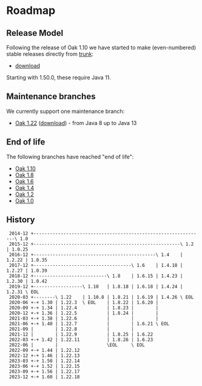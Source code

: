 <!--
   Licensed to the Apache Software Foundation (ASF) under one or more
   contributor license agreements.  See the NOTICE file distributed with
   this work for additional information regarding copyright ownership.
   The ASF licenses this file to You under the Apache License, Version 2.0
   (the "License"); you may not use this file except in compliance with
   the License.  You may obtain a copy of the License at

       http://www.apache.org/licenses/LICENSE-2.0

   Unless required by applicable law or agreed to in writing, software
   distributed under the License is distributed on an "AS IS" BASIS,
   WITHOUT WARRANTIES OR CONDITIONS OF ANY KIND, either express or implied.
   See the License for the specific language governing permissions and
   limitations under the License.
  -->

Roadmap
=======

Release Model
-------------
Following the release of Oak 1.10 we have started to make (even-numbered) stable
releases directly from [trunk](https://github.com/apache/jackrabbit-oak/tree/trunk/):

* [download](https://jackrabbit.apache.org/jcr/downloads.html#latest)

Starting with 1.50.0, these require Java 11.

Maintenance branches
--------------------
We currently support one maintenance branch:

* [Oak 1.22](https://github.com/apache/jackrabbit-oak/tree/1.22/) ([download](https://jackrabbit.apache.org/jcr/downloads.html#oak1.22)) - from Java 8 up to Java 13

End of life
-----------
The following branches have reached "end of life":

* [Oak 1.10](https://github.com/apache/jackrabbit-oak/tree/1.10/)
* [Oak 1.8](https://github.com/apache/jackrabbit-oak/tree/1.8/)
* [Oak 1.6](https://github.com/apache/jackrabbit-oak/tree/1.6/)
* [Oak 1.4](https://github.com/apache/jackrabbit-oak/tree/1.4/)
* [Oak 1.2](https://github.com/apache/jackrabbit-oak/tree/1.2/)
* [Oak 1.0](https://github.com/apache/jackrabbit-oak/tree/1.0/)

History
-------
~~~
 2014-12 +---------------------------------------------------------------\ 1.0
 2015-12 +------------------------------------------------------\ 1.2    | 1.0.25
 2016-12 +---------------------------------------------\ 1.4    | 1.2.22 | 1.0.35
 2017-12 +------------------------------------\ 1.6    | 1.4.18 | 1.2.27 | 1.0.39
 2018-12 +---------------------------\ 1.8    | 1.6.15 | 1.4.23 | 1.2.30 | 1.0.42
 2019-12 +------------------\ 1.10   | 1.8.18 | 1.6.18 | 1.4.24 | 1.2.31 \ EOL
 2020-03 +--------\ 1.22    | 1.10.8 | 1.8.21 | 1.6.19 | 1.4.26 \ EOL
 2020-06 +-+ 1.30 | 1.22.3  \ EOL    | 1.8.22 | 1.6.20 |
 2020-09 +-+ 1.34 | 1.22.4           | 1.8.23 |        |
 2020-12 +-+ 1.36 | 1.22.5           | 1.8.24 |        |
 2021-03 +-+ 1.38 | 1.22.6           |        |        |
 2021-06 +-+ 1.40 | 1.22.7           |        | 1.6.21 \ EOL
 2021-09 |        | 1.22.8           |        |
 2021-12 |        | 1.22.9           | 1.8.25 | 1.6.22
 2022-03 +-+ 1.42 | 1.22.11          | 1.8.26 | 1.6.23
 2022-06 |        |                  \EOL     \ EOL
 2022-09 +-+ 1.44 | 1.22.12
 2022-12 +-+ 1.46 | 1.22.13
 2023-03 +-+ 1.50 | 1.22.14
 2023-06 +-+ 1.52 | 1.22.15
 2023-09 +-+ 1.56 | 1.22.17
 2023-12 +-+ 1.60 | 1.22.18
~~~

